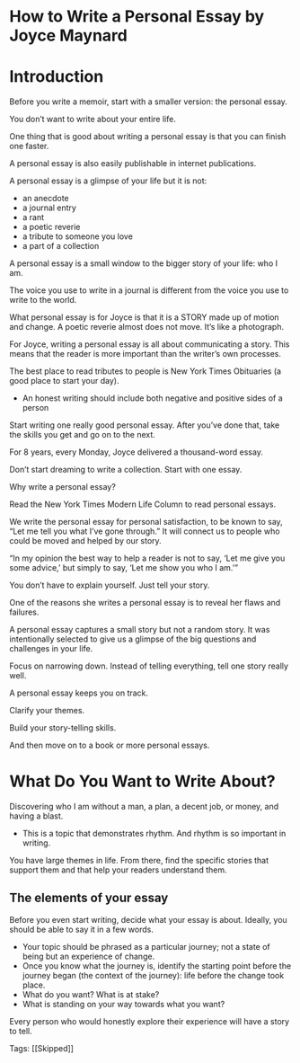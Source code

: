 # How to Write a Personal Essay by Joyce Maynard

# Introduction

Before you write a memoir, start with a smaller version: the personal essay.

You don’t want to write about your entire life.

One thing that is good about writing a personal essay is that you can finish one faster.

A personal essay is also easily publishable in internet publications.

A personal essay is a glimpse of your life but it is not:

- an anecdote
- a journal entry
- a rant
- a poetic reverie
- a tribute to someone you love
- a part of a collection

A personal essay is a small window to the bigger story of your life: who I am.

The voice you use to write in a journal is different from the voice you use to write to the world.

What personal essay is for Joyce is that it is a STORY made up of motion and change. A poetic reverie almost does not move. It’s like a photograph.

For Joyce, writing a personal essay is all about communicating a story. This means that the reader is more important than the writer’s own processes.

The best place to read tributes to people is New York Times Obituaries (a good place to start your day).

- An honest writing should include both negative and positive sides of a person

Start writing one really good personal essay. After you’ve done that, take the skills you get and go on to the next.

For 8 years, every Monday, Joyce delivered a thousand-word essay.

Don’t start dreaming to write a collection. Start with one essay.

Why write a personal essay?

Read the New York Times Modern Life Column to read personal essays.

We write the personal essay for personal satisfaction, to be known to say, “Let me tell you what I’ve gone through.” It will connect us to people who could be moved and helped by our story.

“In my opinion the best way to help a reader is not to say, ‘Let me give you some advice,’ but simply to say, ‘Let me show you who I am.’”

You don’t have to explain yourself. Just tell your story.

One of the reasons she writes a personal essay is to reveal her flaws and failures.

A personal essay captures a small story but not a random story. It was intentionally selected to give us a glimpse of the big questions and challenges in your life.

Focus on narrowing down. Instead of telling everything, tell one story really well.

A personal essay keeps you on track.

Clarify your themes.

Build your story-telling skills.

And then move on to a book or more personal essays.

# What Do You Want to Write About?

Discovering who I am without a man, a plan, a decent job, or money, and having a blast.

- This is a topic that demonstrates rhythm. And rhythm is so important in writing.

You have large themes in life. From there, find the specific stories that support them and that help your readers understand them.

## The elements of your essay

Before you even start writing, decide what your essay is about. Ideally, you should be able to say it in a few words.

- Your topic should be phrased as a particular journey; not a state of being but an experience of change.
- Once you know what the journey is, identify the starting point before the journey began (the context of the journey): life before the change took place.
- What do you want? What is at stake?
- What is standing on your way towards what you want?

Every person who would honestly explore their experience will have a story to tell.

Tags: [[Skipped]]

